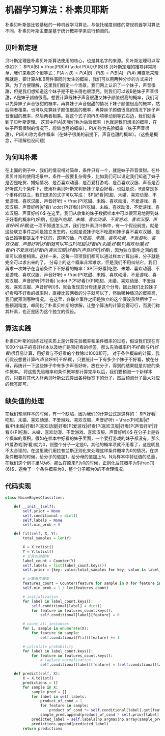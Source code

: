 # 机器学习算法：朴素贝耶斯

朴素贝叶斯是比较基础的一种机器学习算法，与依托梯度训练的常规机器学习算法不同，朴素贝叶斯主要是基于统计概率学来进行预测的。

## 贝叶斯定理
贝叶斯定理是朴素贝叶斯算法使用的核心，也是其名字的来源。贝叶斯定理可以写作如下：
$P(A|B) = \frac{P(B|A) \cdot P(A)}{P(B)}$
贝叶斯定理的推导非常简单，我们来看这个恒等式：$P(A \cap B) = P(A|B) \cdot P(B) = P(B|A) \cdot P(A)$
用直觉来理解就是，要计算A和B两件事同时发生的概率，我们可以用两种分步的方式来计算。为了方便理解，这里我们假定一个场景，我们网上认识了一个妹子，声音很甜，但是我们想知道这个妹子是不是长得也很漂亮，则我们可以设B是妹子声音很甜，A是妹子颜值很高。想要计算既妹子声音很甜又妹子颜值很高的概率，我们可以先算妹子声音很甜的概率，再算妹子声音很甜的情况下妹子颜值很高的概率，然后两者相乘，也可以先算妹子颜值很高的概率，再算妹子颜值很高的情况下妹子声音很甜的概率，然后两者相乘。将这个式子的$P(B)$项移动到等式右边，我们就得到了贝叶斯定理。
这其中$P(A|B)$我们称为后验概率（也就是我们想求的概率，在妹子声音很甜的情况下，颜值也高的概率），$P(A)$称为先验概率（妹子声音很甜），$P(B|A)$称为条件概率（在妹子很美的前提下，声音也甜的概率）。（这些是概念，不理解也没问题）

## 为何叫朴素
在上面的例子中，我们的情况相对简单，条件只有一个，就是妹子声音很甜。在朴素贝叶斯的使用场景中，条件一般要复杂得多，比如我们可以设定我们知道了妹子是否是吃货、婚姻情况、是否喜欢动漫、是否爱打游戏、是否喜欢汉服、声音是否好听这几个条件下，使用朴素贝叶斯来判断妹子是否好看。也就是说，B通常是多个事件的联立，我们想求的式子可以写成：
$P(好看|吃甜、未婚、喜欢动漫、不爱游戏、喜欢汉服、声音好听) = \frac{P(吃甜、未婚、喜欢动漫、不爱游戏、喜欢汉服、声音好听|好看) \cdot P(好看)}{P(吃甜、未婚、喜欢动漫、不爱游戏、喜欢汉服、声音好听)}$
在这里，我们从收集的妹子数据样本中可以很容易地得到妹子好看的概率$P(好看)$，但是$P(吃甜、未婚、喜欢动漫、不爱游戏、喜欢汉服、声音好听|好看)$这一项不知道怎么求，我们在朴素贝叶斯中，有一个假设前提，就是这些联立事件之间是独立发生的，也就是说妹子吃不吃甜和妹子喜不喜欢汉服、是否已婚等都是互不干扰的，这样的话，$P(吃甜、未婚、喜欢动漫、不爱游戏、喜欢汉服、声音好听|好看)$就可以写成$P(吃甜|好看)P(未婚|好看)P(喜欢动漫|好看)P(不爱游戏|好看)P(喜欢汉服|好看)P(声音好听|好看)$，因为独立事件之间的概率可以直接相乘。这样一来，这每一项项我们都可以通过样本计算出来，分子就是完全可以求出来的了。
分母上的这个概率非常难求，但是我们不用纠结它，我们再求一次妹子在当前条件下不好看的概率：$P(不好看|吃甜、未婚、喜欢动漫、不爱游戏、喜欢汉服、声音好听) = \frac{P(吃甜、未婚、喜欢动漫、不爱游戏、喜欢汉服、声音好听|不好看) \cdot P(不好看)}{P(吃甜、未婚、喜欢动漫、不爱游戏、喜欢汉服、声音好听)}$，就会发现其分母还是这个分母，因此我们比较妹子好看和不好看的概率时，直接比较两者的分子就可以了，然后哪种情况的概率高，我们就预测哪种情况。
在这里，各联立事件之间是独立的这个假设虽然牺牲了一些预测精度，却简化了朴素贝叶斯的求解，让整个算法的计算变得可行，而我们称其朴素，也正是因为这个独立的假设。

## 算法实践
朴素贝叶斯的训练过程实质上是计算先验概率和条件概率的过程，假设我们现在有1000个妹子的喜好样本以及她们是否好看的标签，那么先验概率$P(不好看)$与$P(好看)$很容易计算，用好看与不好看的个数除以1000即可。
对于条件概率的计算，我们假设想要计算$P(声音好听|不好看)$，只要统计一下有多少个妹子不好看，放在分母，再统计一下这些妹子中有多少声音好听，放在分子，得到的结果就是对应的条件概率。
将这些先验概率和条件概率都计算完毕以后，我们要预测一个新样本的，只要将其代入朴素贝叶斯公式算出各种标签下的分子，然后预测分子最大对应的标签即可。

## 缺失值的处理
在我们预测样本的时候，有一个缺陷，因为我们的计算公式是这样的：
$P(好看|吃甜、未婚、喜欢动漫、不爱游戏、喜欢汉服、声音好听) = \frac{P(吃甜|好看)P(未婚|好看)P(喜欢动漫|好看)P(爱游戏|好看)P(喜欢汉服|好看)P(声音好听|好看)}{P(吃甜、未婚、喜欢动漫、不爱游戏、喜欢汉服、声音好听)}$
在分子上是各个概率的乘积，假如在样本中好看的妹子里面，一个爱打游戏的妹子都没有，那么P(爱游戏|好看)就为0，则整个分子一定是0，其他的概率项就不用看了，这是明显不太合理的。在这里我们用拉普兰斯正则化来处理这样条件概率为0的情况，在求条件概率的时候，给分子的值加1，给分母的值加上N，N为样本中特征值的总量，在我们这个例子里N为6，那么在原来P为0的时候，正则化后其概率为$\frac{1}{6}$，避免了一个条件概率为0，整个分子都为0的不合理情况。

## 代码实现
```python
class NaiveBayesClassifier:

    def __init__(self):
        self.prior = None
        self.conditional = dict()
        self.labels = None
        self.min_prob = 0

    def fit(self, X, Y):
        total_samples = len(Y)

        X = X.tolist()
        Y = Y.tolist()
        # 计算先验概率
        label_count = Counter(Y)
        self.labels = list(label_count.keys())
        self.prior = {key: value/total_samples for key, value in label_count.items()}

        # 计算条件概率
        features_count = Counter(feature for sample in X for feature in sample)
        self.min_prob = 1 / len(features_count)

        # initialization
        for label in label_count.keys():
            self.conditional[label] = dict()
            for feature in features_count.keys():
                self.conditional[label][feature] = 0

        # count all instances
        for i, sample in enumerate(X):
            for feature in sample:
                self.conditional[Y[i]][feature] += 1

        # calculate probability
        for label in label_count.keys():
            for feature in features_count.keys():
                # laplace normalization
                self.conditional[label][feature] = (self.conditional[label][feature]+1) / (label_count[label]+len(features_count))

    def predict(self, X):
        X = X.tolist()
        predictions = []
        for sample in X:
            sample_pred = []
            for label in self.labels:
                product_of_cond = 1
                for feature in sample:
                    product_of_cond *= self.conditional[label].get(feature, self.min_prob)
                sample_pred.append(product_of_cond * self.prior[label])
            predicted_label = self.labels[np.argmax(np.array(sample_pred))]
            predictions.append(predicted_label)
        return predictions

```